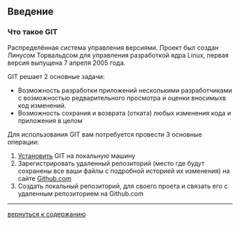 ## Введение

### Что такое GIT
Распределённая система управления версиями. Проект был создан Линусом Торвальдсом для управления разработкой ядра Linux, первая версия выпущена 7 апреля 2005 года. 

 GIT решает 2 основные задачи:
   + Возможность разработки приложений несколькими разработчиками с возможностью редварительного просмотра и оценки вносимыхв код изменений.
   + Возможность сохрания и возврата (отката) любых изменения кода и приложения в целом

Для использования  GIT вам потребуется провести 3 основные операции:
  1. [Установить](/install%20git.md) GIT на локальную машину
  2. Зарегистрировать удаленный репозиторий (место где будут сохранены все ваши файлы с подробной историей их изменения) на сайте [Github.com](https://github.com)
  3. Создать локальный репозиторий, для своего проета и связать его с удаленным репозиторием на Github.com

  ---
  [вернуться к содержанию](./readme.md "read>me")

